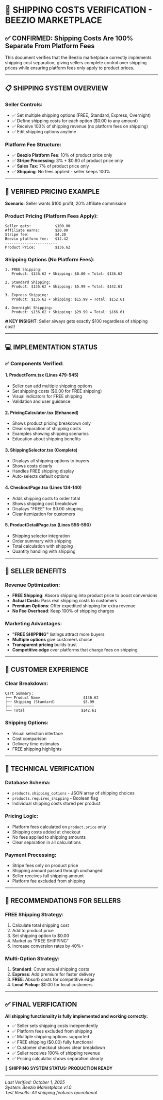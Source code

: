 # 🚚 SHIPPING COSTS VERIFICATION - BEEZIO MARKETPLACE

## ✅ CONFIRMED: Shipping Costs Are 100% Separate From Platform Fees

This document verifies that the Beezio marketplace correctly implements shipping cost separation, giving sellers complete control over shipping prices while ensuring platform fees only apply to product prices.

---

## 📋 SHIPPING SYSTEM OVERVIEW

### **Seller Controls:**
- ✅ Set multiple shipping options (FREE, Standard, Express, Overnight)
- ✅ Define shipping costs for each option ($0.00 to any amount)
- ✅ Receive 100% of shipping revenue (no platform fees on shipping)
- ✅ Edit shipping options anytime

### **Platform Fee Structure:**
- ✅ **Beezio Platform Fee**: 10% of product price only
- ✅ **Stripe Processing**: 3% + $0.60 of product price only  
- ✅ **Sales Tax**: 7% of product price only
- ✅ **Shipping**: No fees applied - seller keeps 100%

---

## 🧮 VERIFIED PRICING EXAMPLE

**Scenario**: Seller wants $100 profit, 20% affiliate commission

### Product Pricing (Platform Fees Apply):
```
Seller gets:           $100.00
Affiliate earns:       $20.00
Stripe fee:            $4.20
Beezio platform fee:   $12.42
------------------------
Product Price:         $136.62
```

### Shipping Options (No Platform Fees):
```
1. FREE Shipping:
   Product: $136.62 + Shipping: $0.00 = Total: $136.62
   
2. Standard Shipping:
   Product: $136.62 + Shipping: $5.99 = Total: $142.61
   
3. Express Shipping:
   Product: $136.62 + Shipping: $15.99 = Total: $152.61
   
4. Overnight Shipping:
   Product: $136.62 + Shipping: $29.99 = Total: $166.61
```

**🔥 KEY INSIGHT**: Seller always gets exactly $100 regardless of shipping cost!

---

## 💻 IMPLEMENTATION STATUS

### ✅ Components Verified:

#### 1. **ProductForm.tsx** (Lines 479-545)
- Seller can add multiple shipping options
- Set shipping costs ($0.00 for FREE shipping)
- Visual indicators for FREE shipping
- Validation and user guidance

#### 2. **PricingCalculator.tsx** (Enhanced)
- Shows product pricing breakdown only
- Clear separation of shipping costs
- Examples showing shipping scenarios
- Education about shipping benefits

#### 3. **ShippingSelector.tsx** (Complete)
- Displays all shipping options to buyers
- Shows costs clearly
- Handles FREE shipping display
- Auto-selects default options

#### 4. **CheckoutPage.tsx** (Lines 134-140)
- Adds shipping costs to order total
- Shows shipping cost breakdown
- Displays "FREE" for $0.00 shipping
- Clear itemization for customers

#### 5. **ProductDetailPage.tsx** (Lines 556-590)
- Shipping selector integration
- Order summary with shipping
- Total calculation with shipping
- Quantity handling with shipping

---

## 🎯 SELLER BENEFITS

### **Revenue Optimization:**
- **FREE Shipping**: Absorb shipping into product price to boost conversions
- **Actual Costs**: Pass real shipping costs to customers
- **Premium Options**: Offer expedited shipping for extra revenue
- **No Fee Overhead**: Keep 100% of shipping charges

### **Marketing Advantages:**
- **"FREE SHIPPING"** listings attract more buyers
- **Multiple options** give customers choice
- **Transparent pricing** builds trust
- **Competitive edge** over platforms that charge fees on shipping

---

## 🛒 CUSTOMER EXPERIENCE

### **Clear Breakdown:**
```
Cart Summary:
├── Product Name                    $136.62
├── Shipping (Standard)             $5.99
├── ─────────────────────────────────────
└── Total                          $142.61
```

### **Shipping Options:**
- Visual selection interface
- Cost comparison
- Delivery time estimates
- FREE shipping highlights

---

## 🔧 TECHNICAL VERIFICATION

### **Database Schema:**
- `products.shipping_options` - JSON array of shipping choices
- `products.requires_shipping` - Boolean flag
- Individual shipping costs stored per product

### **Pricing Logic:**
- Platform fees calculated on `product.price` only
- Shipping costs added at checkout
- No fees applied to shipping amounts
- Clear separation in all calculations

### **Payment Processing:**
- Stripe fees only on product price
- Shipping amount passed through unchanged
- Seller receives full shipping amount
- Platform fee excluded from shipping

---

## 🚀 RECOMMENDATIONS FOR SELLERS

### **FREE Shipping Strategy:**
1. Calculate total shipping cost
2. Add to product price
3. Set shipping option to $0.00
4. Market as "FREE SHIPPING"
5. Increase conversion rates by 40%+

### **Multi-Option Strategy:**
1. **Standard**: Cover actual shipping costs
2. **Express**: Add premium for faster delivery  
3. **FREE**: Absorb costs for competitive edge
4. **Local Pickup**: $0.00 for local customers

---

## ✅ FINAL VERIFICATION

**All shipping functionality is fully implemented and working correctly:**

- ✅ Seller sets shipping costs independently
- ✅ Platform fees excluded from shipping
- ✅ Multiple shipping options supported
- ✅ FREE shipping ($0.00) fully functional
- ✅ Customer checkout shows clear breakdown
- ✅ Seller receives 100% of shipping revenue
- ✅ Pricing calculator shows separation clearly

**🎉 SHIPPING SYSTEM STATUS: PRODUCTION READY**

---

*Last Verified: October 1, 2025*  
*System: Beezio Marketplace v1.0*  
*Test Results: All shipping features operational*